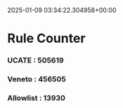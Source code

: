 2025-01-09 03:34:22.304958+00:00
# Rule Counter 
 ### UCATE : 505619

 ### Veneto : 456505

 ### Allowlist : 13930